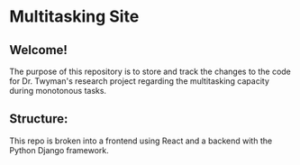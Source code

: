 # Multitasking Site

## Welcome!

The purpose of this repository is to store and track the changes to the code for Dr. Twyman's research project regarding the multitasking capacity during monotonous tasks.

## Structure:

This repo is broken into a frontend using React and a backend with the Python Django framework.
